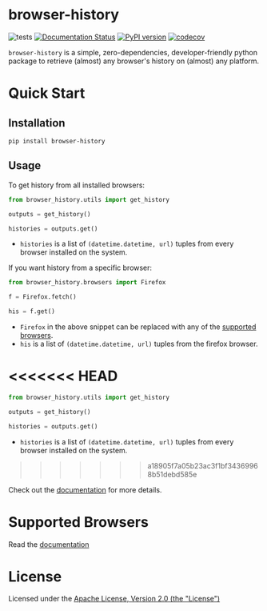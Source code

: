 # browser-history

![tests](https://github.com/pesos/browser-history/workflows/tests/badge.svg)
[![Documentation Status](https://readthedocs.org/projects/browser-history/badge/?version=latest)](https://browser-history.readthedocs.io/en/latest/?badge=latest)
[![PyPI version](https://badge.fury.io/py/browser-history.svg)](https://badge.fury.io/py/browser-history)
[![codecov](https://codecov.io/gh/pesos/browser-history/branch/master/graph/badge.svg)](https://codecov.io/gh/pesos/browser-history)

``browser-history`` is a simple, zero-dependencies, developer-friendly python
package to retrieve (almost) any browser's history on (almost) any platform.

# Quick Start

## Installation

`pip install browser-history`

## Usage

To get history from all installed browsers:
```python
from browser_history.utils import get_history

outputs = get_history()

histories = outputs.get()
```

 - ``histories`` is a list of ``(datetime.datetime, url)`` tuples from every browser installed on the system.

If you want history from a specific browser:
```python
from browser_history.browsers import Firefox

f = Firefox.fetch()

his = f.get()
```
 - `Firefox` in the above snippet can be replaced with any of the [supported browsers](https://browser-history.readthedocs.io/en/latest/browsers.html).
 - `his` is a list of `(datetime.datetime, url)` tuples from the firefox browser.

<<<<<<< HEAD
=======

```python
from browser_history.utils import get_history

outputs = get_history()

histories = outputs.get()
```

 - ``histories`` is a list of ``(datetime.datetime, url)`` tuples from every browser installed on the system.
>>>>>>> a18905f7a05b23ac3f1bf34369968b51debd585e

Check out the [documentation](https://browser-history.readthedocs.io/en/latest/) for more details.

# Supported Browsers

Read the [documentation](https://browser-history.readthedocs.io/en/latest/browsers.html)

# License

Licensed under the [Apache License, Version 2.0 (the "License")](LICENSE)
